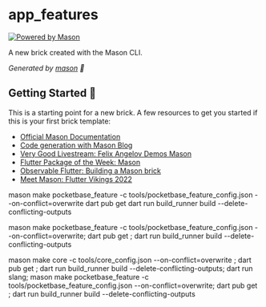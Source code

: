 # app_features

[![Powered by Mason](https://img.shields.io/endpoint?url=https%3A%2F%2Ftinyurl.com%2Fmason-badge)](https://github.com/felangel/mason)

A new brick created with the Mason CLI.

_Generated by [mason][1] 🧱_

## Getting Started 🚀

This is a starting point for a new brick.
A few resources to get you started if this is your first brick template:

- [Official Mason Documentation][2]
- [Code generation with Mason Blog][3]
- [Very Good Livestream: Felix Angelov Demos Mason][4]
- [Flutter Package of the Week: Mason][5]
- [Observable Flutter: Building a Mason brick][6]
- [Meet Mason: Flutter Vikings 2022][7]

[1]: https://github.com/felangel/mason
[2]: https://docs.brickhub.dev
[3]: https://verygood.ventures/blog/code-generation-with-mason
[4]: https://youtu.be/G4PTjA6tpTU
[5]: https://youtu.be/qjA0JFiPMnQ
[6]: https://youtu.be/o8B1EfcUisw
[7]: https://youtu.be/LXhgiF5HiQg

<!-- Run this  -->
mason make pocketbase_feature -c tools/pocketbase_feature_config.json --on-conflict=overwrite
dart pub get
dart run build_runner build --delete-conflicting-outputs


<!-- nushell -->
mason make pocketbase_feature -c tools/pocketbase_feature_config.json --on-conflict=overwrite; dart pub get ; dart run build_runner build --delete-conflicting-outputs

<!-- With Core -->
mason make core -c tools/core_config.json  --on-conflict=overwrite ; dart pub get ; dart run build_runner build --delete-conflicting-outputs; dart run slang; mason make pocketbase_feature -c tools/pocketbase_feature_config.json --on-conflict=overwrite; dart pub get ; dart run build_runner build --delete-conflicting-outputs